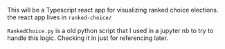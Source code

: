 
This will be a Typescript react app for visualizing ranked choice elections. 
the react app lives in `ranked-choice/` 

`RankedChoice.py` is a old python script that I used in a jupyter nb to try to handle this logic. Checking it in just for referencing later.